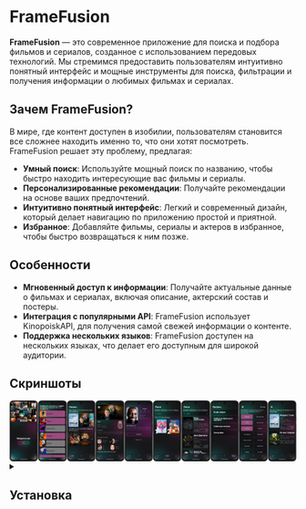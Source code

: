 # FrameFusion

**FrameFusion** — это современное приложение для поиска и подбора фильмов и сериалов, созданное с использованием передовых технологий. Мы стремимся предоставить пользователям интуитивно понятный интерфейс и мощные инструменты для поиска, фильтрации и получения информации о любимых фильмах и сериалах.


## Зачем FrameFusion?

В мире, где контент доступен в изобилии, пользователям становится все сложнее находить именно то, что они хотят посмотреть. FrameFusion решает эту проблему, предлагая:

- **Умный поиск**: Используйте мощный поиск по названию, чтобы быстро находить интересующие вас фильмы и сериалы.
- **Персонализированные рекомендации**: Получайте рекомендации на основе ваших предпочтений.
- **Интуитивно понятный интерфейс**: Легкий и современный дизайн, который делает навигацию по приложению простой и приятной.
- **Избранное**: Добавляйте фильмы, сериалы и актеров в избранное, чтобы быстро возвращаться к ним позже.


## Особенности

- **Мгновенный доступ к информации**: Получайте актуальные данные о фильмах и сериалах, включая описание, актерский состав и постеры.
- **Интеграция с популярными API**: FrameFusion использует KinopoiskAPI, для получения самой свежей информации о контенте.
- **Поддержка нескольких языков**: FrameFusion доступен на нескольких языках, что делает его доступным для широкой аудитории.

## Скриншоты

<div style="display: flex; flex-wrap: wrap; justify-content: space-between;">
    <img src="OnboardingScreen.png" alt="Онбординг" width="10%" />
    <img src="OnboardingScreen2.png" alt="Первичный выбор жанров" width="10%" />
    <img src="HomeScreen.png" alt="Экран Домой" width="10%" />
    <img src="ItemDetails.png" alt="Детальная информация о фильме/сериале" width="10%" />
    <img src="ActorDetailsScreen.png" alt="Детальная информация об актере" width="10%" />
    <img src="SearchScreen.png" alt="Экран Поиск с топ-10" width="10%" />
    <img src="SearchScreen2.png" alt="Экран Поиск" width="10%" />
    <img src="Profile.png" alt="Профиль" width="10%" />
    <img src="ProfileScreen1.png" alt="Выбор жанров (больше)" width="10%" />
    <img src="Profile2.png" alt="Просмотр избранных фильмов" width="10%" />
</div>

<details>
<summary>
  
## Установка

</summary>

Чтобы установить FrameFusion, выполните следующие шаги:

Клонируйте репозиторий:
```
git clone https://github.com/yourusername/FrameFusion.git
```
